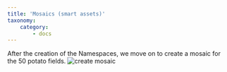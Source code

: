 ```yaml
---
title: 'Mosaics (smart assets)'
taxonomy:
    category:
        - docs
---
```


After the creation of the Namespaces, we move on to create a mosaic for the 50 potato fields.
![create mosaic](http://imgur.com/Vx7prpZ.png)
